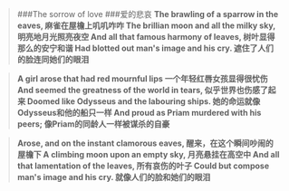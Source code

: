 > ###The sorrow of love
> ###爱的悲哀
> **The brawling of a sparrow in the eaves,
麻雀在屋檐上叽叽咋咋
The brillian moon and all the milky sky,
明亮地月光照亮夜空
And all that famous harmony of leaves,
树叶显得那么的安宁和谐
Had blotted out man's image and his cry.
遮住了人们的脸连同她们的眼泪**

> **A girl arose that had red mournful lips
一个年轻红唇女孩显得很忧伤
And seemed the greatness of the world in tears,
似乎世界也伤感了起来
Doomed like Odysseus and the labouring ships.
她的命运就像Odysseus和他的船只一样
And proud as Priam murdered with his peers;
像Priam的同龄人一样被谋杀的自豪**

> **Arose, and on the instant clamorous eaves,
醒来，在这个瞬间吵闹的屋檐下
A climbing moon upon an empty sky,
月亮悬挂在高空中
And all that lamentation of the leaves,
所有哀伤的叶子
Could but compose man's image and his cry.
就像人们的脸和她们的眼泪**
